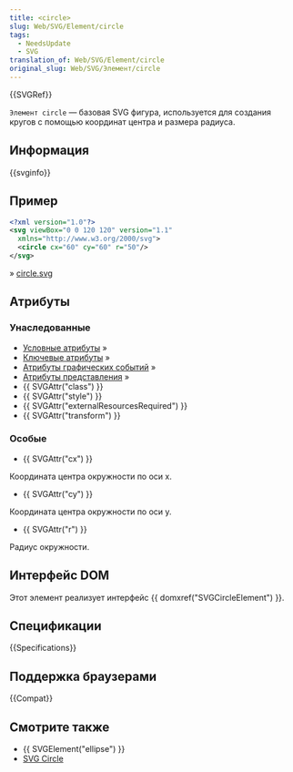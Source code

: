 ```yaml
---
title: <circle>
slug: Web/SVG/Element/circle
tags:
  - NeedsUpdate
  - SVG
translation_of: Web/SVG/Element/circle
original_slug: Web/SVG/Элемент/circle
---
```


{{SVGRef}}

`Элемент circle` — базовая SVG фигура, используется для создания кругов c помощью координат центра и размера радиуса.

## Информация

{{svginfo}}

## Пример

```xml
<?xml version="1.0"?>
<svg viewBox="0 0 120 120" version="1.1"
  xmlns="http://www.w3.org/2000/svg">
  <circle cx="60" cy="60" r="50"/>
</svg>
```

» [circle.svg](https://mdn.mozillademos.org/files/7707/circle2.svg)

## Атрибуты

### Унаследованные

- [Условные атрибуты](/en-US/SVG/Attribute#Conditional_processing_attributes) »
- [Ключевые атрибуты](/en-US/SVG/Attribute#Core_attributes) »
- [Атрибуты графических событий](/en-US/SVG/Attribute#Graphical_event_attributes) »
- [Атрибуты представления](/en-US/SVG/Attribute#Presentation_attributes) »
- {{ SVGAttr("class") }}
- {{ SVGAttr("style") }}
- {{ SVGAttr("externalResourcesRequired") }}
- {{ SVGAttr("transform") }}

### Особые

- {{ SVGAttr("cx") }}

Координата центра окружности по оси x.

- {{ SVGAttr("cy") }}

Координата центра окружности по оси y.

- {{ SVGAttr("r") }}

Радиус окружности.

## Интерфейс DOM

Этот элемент реализует интерфейс {{ domxref("SVGCircleElement") }}.

## Спецификации

{{Specifications}}

## Поддержка браузерами

{{Compat}}

## Смотрите также

- {{ SVGElement("ellipse") }}
- [SVG Circle](https://www.svg-expert.ru/svg/circle/)
